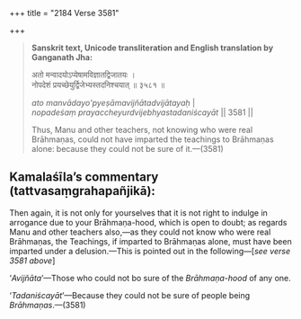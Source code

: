 +++
title = "2184 Verse 3581"

+++
> **Sanskrit text, Unicode transliteration and English translation by Ganganath Jha:** 
>
> अतो मन्वादयोऽप्येषामविज्ञातद्विजातयः ।  
> नोपदेशं प्रयच्छेयुर्द्विजेभ्यस्तदनिश्चयात् ॥ ३५८१ ॥ 
>
> *ato manvādayo'pyeṣāmavijñātadvijātayaḥ* \|  
> *nopadeśaṃ prayaccheyurdvijebhyastadaniścayāt* \|\| 3581 \|\| 
>
> Thus, Manu and other teachers, not knowing who were real Brāhmaṇas, could not have imparted the teachings to Brāhmaṇas alone: because they could not be sure of it.—(3581)



## Kamalaśīla’s commentary (tattvasaṃgrahapañjikā):

Then again, it is not only for yourselves that it is not right to indulge in arrogance due to your Brāhmaṇa-hood, which is open to doubt; as regards Manu and other teachers also,—as they could not know who were real Brāhmaṇas, the Teachings, if imparted to Brāhmaṇas alone, must have been imparted under a delusion.—This is pointed out in the following—[*see verse 3581 above*]

‘*Avijñāta*’—Those who could not bo sure of the *Brāhmaṇa-hood* of any one.

‘*Tadaniścayāt*’—Because they could not be sure of people being *Brāhmaṇas*.—(3581)


